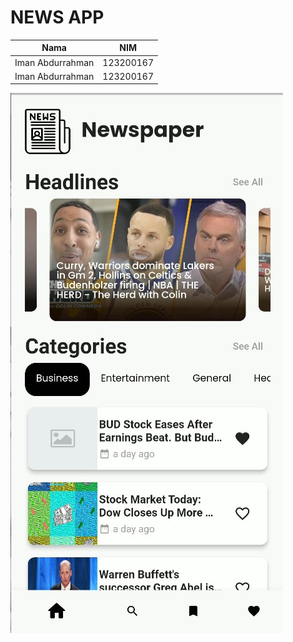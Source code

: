 # NEWS APP

| Nama | NIM |
| :-----: | :---: |
| Iman Abdurrahman | 123200167 |
| Iman Abdurrahman | 123200167 |

![alt text](https://github.com/Nonstop-Consistency/News_App/blob/master/assets/images/homescreen.jpg?raw=true)
